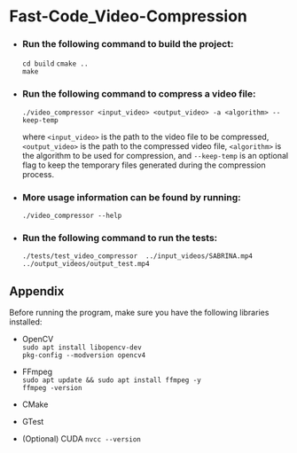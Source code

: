 # Fast-Code_Video-Compression


- ### Run the following command to build the project:
    `cd build` 
    `cmake ..`  
    `make`  

- ### Run the following command to compress a video file:

    `./video_compressor <input_video> <output_video> -a <algorithm> --keep-temp`

    where `<input_video>` is the path to the video file to be compressed, `<output_video>` is the path to the compressed video file, `<algorithm>` is the algorithm to be used for compression, and `--keep-temp` is an optional flag to keep the temporary files generated during the compression process.

- ### More usage information can be found by running:

    `./video_compressor --help`


- ### Run the following command to run the tests:

    `./tests/test_video_compressor  ../input_videos/SABRINA.mp4 ../output_videos/output_test.mp4`


## Appendix
Before running the program, make sure you have the following libraries installed:
- OpenCV  
    `sudo apt install libopencv-dev`    
    `pkg-config --modversion opencv4`  
- FFmpeg  
  `sudo apt update && sudo apt install ffmpeg -y`  
  `ffmpeg -version`  

- CMake
- GTest
- (Optional) CUDA `nvcc --version` 